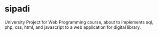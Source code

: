 # sipadi
University Project for Web Programming course, about to implements sql, php, css, html, and javascript to a web application for digital library.
